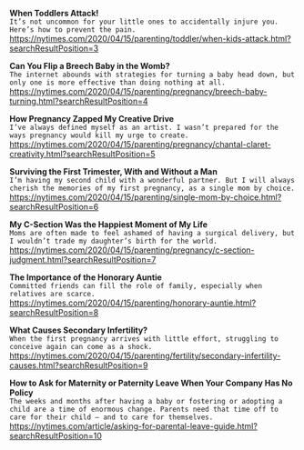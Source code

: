 **When Toddlers Attack!**\
`It’s not uncommon for your little ones to accidentally injure you. Here’s how to prevent the pain.`\
https://nytimes.com/2020/04/15/parenting/toddler/when-kids-attack.html?searchResultPosition=3

**Can You Flip a Breech Baby in the Womb?**\
`The internet abounds with strategies for turning a baby head down, but only one is more effective than doing nothing at all.`\
https://nytimes.com/2020/04/15/parenting/pregnancy/breech-baby-turning.html?searchResultPosition=4

**How Pregnancy Zapped My Creative Drive**\
`I’ve always defined myself as an artist. I wasn’t prepared for the ways pregnancy would kill my urge to create.`\
https://nytimes.com/2020/04/15/parenting/pregnancy/chantal-claret-creativity.html?searchResultPosition=5

**Surviving the First Trimester, With and Without a Man**\
`I’m having my second child with a wonderful partner. But I will always cherish the memories of my first pregnancy, as a single mom by choice.`\
https://nytimes.com/2020/04/15/parenting/single-mom-by-choice.html?searchResultPosition=6

**My C-Section Was the Happiest Moment of My Life**\
`Moms are often made to feel ashamed of having a surgical delivery, but I wouldn’t trade my daughter’s birth for the world.`\
https://nytimes.com/2020/04/15/parenting/pregnancy/c-section-judgment.html?searchResultPosition=7

**The Importance of the Honorary Auntie**\
`Committed friends can fill the role of family, especially when relatives are scarce.`\
https://nytimes.com/2020/04/15/parenting/honorary-auntie.html?searchResultPosition=8

**What Causes Secondary Infertility?**\
`When the first pregnancy arrives with little effort, struggling to conceive again can come as a shock.`\
https://nytimes.com/2020/04/15/parenting/fertility/secondary-infertility-causes.html?searchResultPosition=9

**How to Ask for Maternity or Paternity Leave When Your Company Has No Policy**\
`The weeks and months after having a baby or fostering or adopting a child are a time of enormous change. Parents need that time off to care for their child — and to care for themselves.`\
https://nytimes.com/article/asking-for-parental-leave-guide.html?searchResultPosition=10

